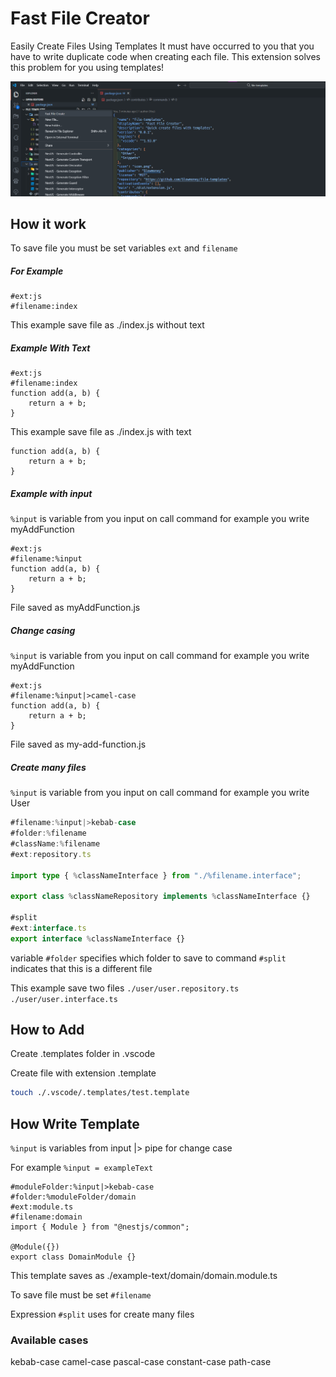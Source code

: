 # Fast File Creator

Easily Create Files Using Templates
It must have occurred to you that you have to write duplicate code when creating each file. This extension solves this problem for you using templates!

![](https://raw.githubusercontent.com/Slowmoney/file-templates/master/images/1.png)

## How it work

To save file you must be set variables ```ext``` and ```filename```

##### For Example

```
#ext:js
#filename:index
```

This example save file as ./index.js without text

##### Example With Text

```
#ext:js
#filename:index
function add(a, b) {
    return a + b;
}
```

This example save file as ./index.js with text

```
function add(a, b) {
    return a + b;
}
```

##### Example with input

```%input``` is variable from you input on call command
for example you write myAddFunction
```
#ext:js
#filename:%input
function add(a, b) {
    return a + b;
}
```
File saved as myAddFunction.js

##### Change casing
```%input``` is variable from you input on call command
for example you write myAddFunction

```
#ext:js
#filename:%input|>camel-case
function add(a, b) {
    return a + b;
}
```

File saved as my-add-function.js

##### Create many files

```%input``` is variable from you input on call command
for example you write User

```ts
#filename:%input|>kebab-case
#folder:%filename
#className:%filename
#ext:repository.ts

import type { %classNameInterface } from "./%filename.interface";

export class %classNameRepository implements %classNameInterface {}

#split
#ext:interface.ts
export interface %classNameInterface {}
```

variable ```#folder``` specifies which folder to save to
command ```#split``` indicates that this is a different file

This example save two files
```./user/user.repository.ts```
```./user/user.interface.ts```

## How to Add

Create .templates folder in .vscode

Create file with extension .template

```bash
touch ./.vscode/.templates/test.template
```

## How Write Template

```%input``` is variables from input |> pipe for change case

For example ```%input = exampleText```

```
#moduleFolder:%input|>kebab-case
#folder:%moduleFolder/domain
#ext:module.ts
#filename:domain
import { Module } from "@nestjs/common";

@Module({})
export class DomainModule {}
```

This template saves as ./example-text/domain/domain.module.ts

To save file must be set ```#filename```

Expression ```#split``` uses for create many files

### Available cases

kebab-case
camel-case
pascal-case
constant-case
path-case
